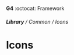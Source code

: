 __G4__ :octocat: Framework  
  
  

  
  
  
###### **Library** / Common / Icons
Icons
=============
  
